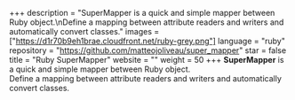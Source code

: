 +++
description = "SuperMapper is a quick and simple mapper between Ruby object.\nDefine a mapping between attribute readers and writers and automatically convert classes."
images = ["https://d1r70b9eh1brae.cloudfront.net/ruby-grey.png"]
language = "ruby"
repository = "https://github.com/matteojoliveau/super_mapper"
star = false
title = "Ruby SuperMapper"
website = ""
weight = 50
+++
**SuperMapper** is a quick and simple mapper between Ruby object.  
Define a mapping between attribute readers and writers and automatically convert classes.